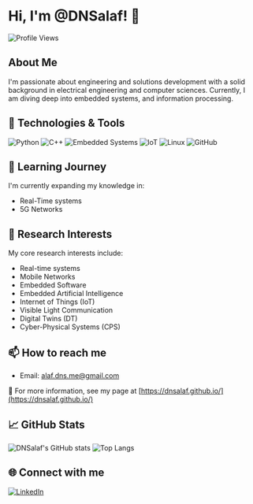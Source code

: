 # Hi, I'm @DNSalaf! 👋

![Profile Views](https://komarev.com/ghpvc/?username=DNSalaf&color=blue)

## About Me
I'm passionate about engineering and solutions development with a solid background in electrical engineering and computer sciences. 
Currently, I am diving deep into embedded systems, and information processing.

## 🔧 Technologies & Tools
![Python](https://img.shields.io/badge/-Python-black?style=flat-square&logo=python)
![C++](https://img.shields.io/badge/-C++-black?style=flat-square&logo=c%2B%2B)
![Embedded Systems](https://img.shields.io/badge/-Embedded_Systems-black?style=flat-square&logo=raspberry-pi)
![IoT](https://img.shields.io/badge/-IoT-black?style=flat-square&logo=internet-of-things)
![Linux](https://img.shields.io/badge/-Linux-black?style=flat-square&logo=linux)
![GitHub](https://img.shields.io/badge/-GitHub-black?style=flat-square&logo=github)

## 🌱 Learning Journey
I'm currently expanding my knowledge in:
- Real-Time systems
- 5G Networks

## 🔎 Research Interests
My core research interests include:

- Real-time systems
- Mobile Networks
- Embedded Software
- Embedded Artificial Intelligence
- Internet of Things (IoT)
- Visible Light Communication
- Digital Twins (DT)
- Cyber-Physical Systems (CPS)

## 📫 How to reach me
- Email: [alaf.dns.me@gmail.com](mailto:alaf.dns.me@gmail.com)

🧐 For more information, see my page at [https://dnsalaf.github.io/](https://dnsalaf.github.io/)

## 📈 GitHub Stats
![DNSalaf's GitHub stats](https://github-readme-stats.vercel.app/api?username=DNSalaf&show_icons=true)
![Top Langs](https://github-readme-stats.vercel.app/api/top-langs/?username=DNSalaf&layout=compact)

## 🌐 Connect with me
[![LinkedIn](https://img.shields.io/badge/LinkedIn-blue?style=flat&logo=linkedin)](https://linkedin.com/in/dnsalaf)

